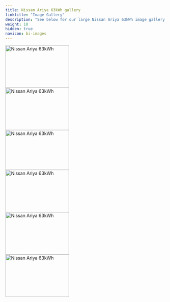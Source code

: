 ```yaml
---
title: Nissan Ariya 63kWh gallery
linktitle: "Image Gallery"
description: "See below for our large Nissan Ariya 63kWh image gallery. Click pictures for high-resolution versions."
weight: 10
hidden: true
navicon: bi-images
---
```

<!-- markdownlint-disable MD033 -->
<div class="pswp-gallery pswp-grid-container" id ="my-gallery">
<div class="pswp-grid-item">
<a href="https://media.evkx.net/multimedia/models/nissan/ariya/ariya_63kwh/exterior_1.jpg"
data-pswp-src="https://media.evkx.net/multimedia/models/nissan/ariya/ariya_63kwh/exterior_1.jpg"
data-pswp-width="3000"
data-pswp-height="2000" 
target="_blank">
<img src="https://media.evkx.net/multimedia/models/nissan/ariya/ariya_63kwh/exterior_1_xst.jpg" alt="Nissan Ariya 63kWh" width="200px" height="133px" />
</a>
</div>
<div class="pswp-grid-item">
<a href="https://media.evkx.net/multimedia/models/nissan/ariya/ariya_63kwh/exterior_2.jpg"
data-pswp-src="https://media.evkx.net/multimedia/models/nissan/ariya/ariya_63kwh/exterior_2.jpg"
data-pswp-width="3000"
data-pswp-height="1999" 
target="_blank">
<img src="https://media.evkx.net/multimedia/models/nissan/ariya/ariya_63kwh/exterior_2_xst.jpg" alt="Nissan Ariya 63kWh" width="200px" height="133px" />
</a>
</div>
<div class="pswp-grid-item">
<a href="https://media.evkx.net/multimedia/models/nissan/ariya/ariya_63kwh/main_1.jpg"
data-pswp-src="https://media.evkx.net/multimedia/models/nissan/ariya/ariya_63kwh/main_1.jpg"
data-pswp-width="3000"
data-pswp-height="1889" 
target="_blank">
<img src="https://media.evkx.net/multimedia/models/nissan/ariya/ariya_63kwh/main_1_xst.jpg" alt="Nissan Ariya 63kWh" width="200px" height="125px" />
</a>
</div>
<div class="pswp-grid-item">
<a href="https://media.evkx.net/multimedia/models/nissan/ariya/ariya_63kwh/screens_1.jpg"
data-pswp-src="https://media.evkx.net/multimedia/models/nissan/ariya/ariya_63kwh/screens_1.jpg"
data-pswp-width="3000"
data-pswp-height="1999" 
target="_blank">
<img src="https://media.evkx.net/multimedia/models/nissan/ariya/ariya_63kwh/screens_1_xst.jpg" alt="Nissan Ariya 63kWh" width="200px" height="133px" />
</a>
</div>
<div class="pswp-grid-item">
<a href="https://media.evkx.net/multimedia/models/nissan/ariya/ariya_63kwh/screens_2.jpg"
data-pswp-src="https://media.evkx.net/multimedia/models/nissan/ariya/ariya_63kwh/screens_2.jpg"
data-pswp-width="3000"
data-pswp-height="1999" 
target="_blank">
<img src="https://media.evkx.net/multimedia/models/nissan/ariya/ariya_63kwh/screens_2_xst.jpg" alt="Nissan Ariya 63kWh" width="200px" height="133px" />
</a>
</div>
<div class="pswp-grid-item">
<a href="https://media.evkx.net/multimedia/models/nissan/ariya/ariya_63kwh/trunk_1.jpg"
data-pswp-src="https://media.evkx.net/multimedia/models/nissan/ariya/ariya_63kwh/trunk_1.jpg"
data-pswp-width="3000"
data-pswp-height="1999" 
target="_blank">
<img src="https://media.evkx.net/multimedia/models/nissan/ariya/ariya_63kwh/trunk_1_xst.jpg" alt="Nissan Ariya 63kWh" width="200px" height="133px" />
</a>
</div>
</div>
<script type="module">
  import PhotoSwipeLightbox from '/js/photoswipe-lightbox.esm.js';
    const lightbox = new PhotoSwipeLightbox({
       gallery: '#my-gallery',
        children: 'a',
        pswpModule: () => import('/js/photoswipe.esm.js')
    });
lightbox.init();
</script>
